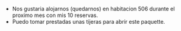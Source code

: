 
- Nos gustaria alojarnos (quedarnos) en habitacion 506 durante el proximo mes con mis 10 reservas.
- Puedo tomar prestadas unas tijeras para abrir este paquette.
